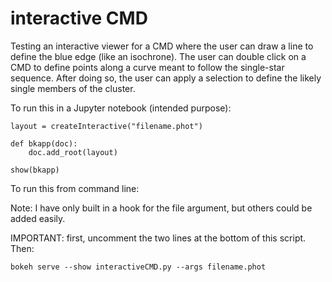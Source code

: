 # interactive CMD
Testing an interactive viewer for a CMD where the user can draw a line to define the blue edge (like an isochrone).  The user can double click on a CMD to define points along a curve meant to follow the single-star sequence.  After doing so, the user can apply a selection to define the likely single members of the cluster.

To run this in a Jupyter notebook (intended purpose):

```
layout = createInteractive("filename.phot")

def bkapp(doc):
	doc.add_root(layout)

show(bkapp)
```

To run this from command line:

Note: I have only built in a hook for the file argument, but others could be added easily.

IMPORTANT: first, uncomment the two lines at the bottom of this script.  Then:

```
bokeh serve --show interactiveCMD.py --args filename.phot
```